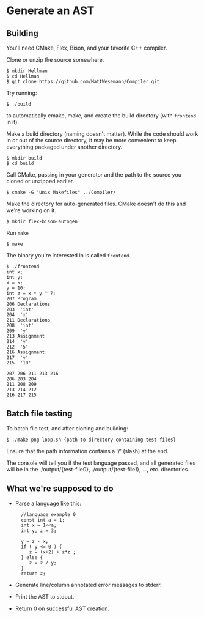 Generate an AST
===============

Building
--------

You'll need CMake, Flex, Bison, and your favorite C++ compiler.

Clone or unzip the source somewhere.

    $ mkdir Hellman
    $ cd Hellman
    $ git clone https://github.com/MattWesemann/Compiler.git
    
Try running:

    $ ./build
    
to automatically cmake, make, and create the build directory (with `frontend` in it).

Make a build directory (naming doesn't matter). While the code should work in or out of the source directory, it may be more convenient to keep everything packaged under another directory.

    $ mkdir build
    $ cd build

Call CMake, passing in your generator and the path to the source you cloned or unzipped earlier.

    $ cmake -G "Unix Makefiles" ../Compiler/

Make the directory for auto-generated files. CMake doesn't do this and we're working on it.

    $ mkdir flex-bison-autogen

Run `make`

    $ make

The binary you're interested in is called `frontend`.

    $ ./frontend
    int x;
    int y;
    x = 5;
    y = 10;
    int z = x * y ^ 7;
    207 Program
    206 Declarations
    203  'int'
    204  'x'
    211 Declarations
    208  'int'
    209  'y'
    213 Assignment
    214  'y'
    212  '5'
    216 Assignment
    217  'y'
    215  '10'

    207 206 211 213 216
    206 203 204
    211 208 209
    213 214 212
    216 217 215
    
Batch file testing
------------------

To batch file test, and after cloning and building:
    
    $ ./make-png-loop.sh {path-to-directory-containing-test-files}

Ensure that the path information contains a '/' (slash) at the end.

The console will tell you if the test language passed, and all generated files will be in the ./output/{test-file0}, ./output/{test-file1}, ..., etc. directories.


What we're supposed to do
------------------------

- Parse a language like this:

        //language example 0
        const int a = 1;
        int x = 1<<a;
        int y, z = 3;

        y = z - x;
        if ( y <= 0 ) {
           z = (x+2) + z*z ;
        } else {
           z = z / y;
        }
        return z;

- Generate line/column annotated error messages to stderr.

- Print the AST to stdout.

- Return 0 on successful AST creation.
